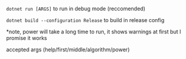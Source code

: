 `dotnet run [ARGS]` to run in debug mode (reccomended)

`dotnet build --configuration Release` to build in release config

*note, power will take a long time to run, it shows warnings at first but I promise it works

accepted args (help/first/middle/algorithm/power)

